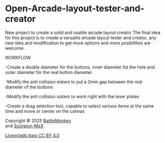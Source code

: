 # Open-Arcade-layout-tester-and-creator
New project to create a solid and usable arcade layout creator 
The final idea for this project is to create a versatile arcade layout tester and creator, any new idea and modification to get more options and more posibilities are welcome.

WORKFLOW

-Create a double diameter for the buttons, inner diameter fot the hole and outer diameter for the real button diameter.

-Modify the anti collision sistem to put a 3mm gap between the real diameter of the buttons 

-Modify the anti collision sistem to work right with the lever plates

-Create a drag selection tool, capable to select variuos items at the same time and move or center on the canvas


Copyright © 2025 [BattleMonkey](@XBattleMonkeyX)<br/> and  [Scorpion-MsX](@ScorpioNMsX)<br/>


 

[Licenciado bajo CC BY 4.0](https://creativecommons.org/licenses/by/4.0/)

